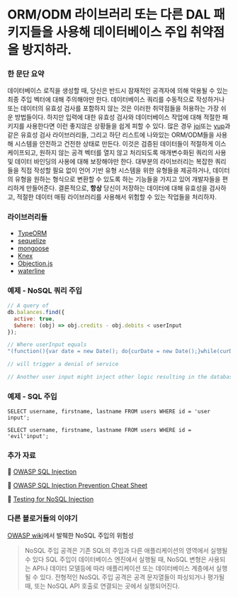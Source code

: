 
# ORM/ODM 라이브러리 또는 다른 DAL 패키지들을 사용해 데이터베이스 주입 취약점을 방지하라.

### 한 문단 요약

데이터베이스 로직을 생성할 때, 당신은 반드시 잠재적인 공격자에 의해 악용될 수 있는 최종 주입 벡터에 대해 주의해야만 한다. 데이터베이스 쿼리를 수동적으로 작성하거나 또는 데이터의 유효성 검사를 포함하지 않는 것은 이러한 취약점들을 허용하는 가장 쉬운 방법들이다. 하지만 입력에 대한 유효성 검사와 데이터베이스 작업에 대해 적절한 패키지를 사용한다면 이런 좋지않은 상황들을 쉽게 피할 수 있다. 많은 경우 [joi](https://github.com/hapijs/joi)또는 [yup](https://github.com/jquense/yup)과 같은 유효성 검사 라이브러리들, 그리고 하단 리스트에 나와있는 ORM/ODM들을 사용해 시스템을 안전하고 건전한 상태로 만든다. 이것은 검증된 데이터들이 적절하게 이스케이프되고, 원하지 않는 공격 벡터를 열지 않고 처리되도록 매개변수화된 쿼리의 사용 및 데이터 바인딩의 사용에 대해 보장해야만 한다. 대부분의 라이브러리는 복잡한 쿼리들을 직접 작성할 필요 없이 언어 기반 유형 시스템을 위한 유형들을 제공하거나, 데이터의 유형을 원하는 형식으로 변환할 수 있도록 하는 기능들을 가지고 있어 개발자들을 편리하게 만들어준다. 결론적으로, __항상__ 당신이 저장하는 데이터에 대해 유효성을 검사하고, 적절한 데이터 매핑 라이브러리를 사용해서 위험할 수 있는 작업들을 처리하자.

### 라이브러리들

- [TypeORM](https://github.com/typeorm/typeorm)
- [sequelize](https://github.com/sequelize/sequelize)
- [mongoose](https://github.com/Automattic/mongoose)
- [Knex](https://github.com/tgriesser/knex)
- [Objection.js](https://github.com/Vincit/objection.js)
- [waterline](https://github.com/balderdashy/waterline)

### 예제 - NoSQL 쿼리 주입

```javascript
// A query of
db.balances.find({
  active: true,
  $where: (obj) => obj.credits - obj.debits < userInput
});

// Where userInput equals
"(function(){var date = new Date(); do{curDate = new Date();}while(curDate-date<10000); return Math.max();})()"

// will trigger a denial of service

// Another user input might inject other logic resulting in the database exposing sensitive data
```

### 예제 - SQL 주입

```
SELECT username, firstname, lastname FROM users WHERE id = 'user input';

SELECT username, firstname, lastname FROM users WHERE id = 'evil'input';
```

### 추가 자료

🔗 [OWASP SQL Injection](https://www.owasp.org/index.php/SQL_Injection)

🔗 [OWASP SQL Injection Prevention Cheat Sheet](https://github.com/OWASP/CheatSheetSeries)

🔗 [Testing for NoSQL Injection](https://www.owasp.org/index.php/Testing_for_NoSQL_injection)


### 다른 블로거들의 이야기

[OWASP wiki](https://www.owasp.org/index.php/Testing_for_NoSQL_injection)에서 발췌한 NoSQL 주입의 위험성

> NoSQL 주입 공격은 기존 SQL의 주입과 다른 애플리케이션의 영역에서 실행될 수 있다 SQL 주입이 데이터베이스 엔진에서 실행될 때, NoSQL 변형은 사용되는 API나 데이터 모델등에 따라 애플리케이션 또는 데이터베이스 계층에서 실행될 수 있다. 전형적인 NoSQL 주입 공격은 공격 문자열들이 파싱되거나 평가될 때, 또는 NoSQL API 호출로 연결되는 곳에서 실행되어진다.